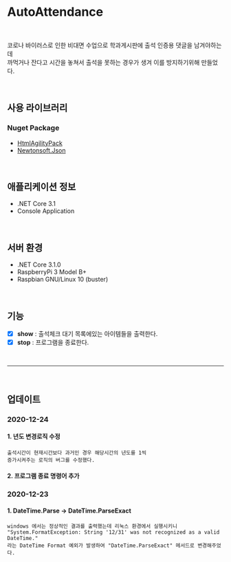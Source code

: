 # AutoAttendance

<br>

코로나 바이러스로 인한 비대면 수업으로 학과게시판에 출석 인증용 댓글을 남겨야하는데  
까먹거나 잔다고 시간을 놓쳐서 출석을 못하는 경우가 생겨 이를 방지하기위해 만들었다.

<br>

## 사용 라이브러리
### Nuget Package
- [HtmlAgilityPack](https://html-agility-pack.net)  
- [Newtonsoft.Json](https://www.newtonsoft.com/json)

<br>

## 애플리케이션 정보
- .NET Core 3.1
- Console Application

<br>

## 서버 환경
- .NET Core 3.1.0
- RaspberryPi 3 Model B+
- Raspbian GNU/Linux 10 (buster)

<br>

## 기능
- [x] **show** : 출석체크 대기 목록에있는 아이템들을 출력한다.
- [x] **stop** : 프로그램을 종료한다.

<br>

--------------------------------------------------------

<br>

## 업데이트

### 2020-12-24
#### 1. 년도 변경로직 수정
    출석시간이 현재시간보다 과거인 경우 해당시간의 년도를 1씩  
    증가시켜주는 로직의 버그를 수정했다.

#### 2. 프로그램 종료 명령어 추가

### 2020-12-23
#### 1. DateTime.Parse -> DateTime.ParseExact
    windows 에서는 정상적인 결과를 출력했는데 리눅스 환경에서 실행시키니  
    "System.FormatException: String '12/31' was not recognized as a valid DateTime."  
    라는 DateTime Format 예외가 발생하여 "DateTime.ParseExact" 메서드로 변경해주었다.